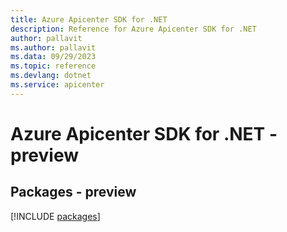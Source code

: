 ```yaml
---
title: Azure Apicenter SDK for .NET
description: Reference for Azure Apicenter SDK for .NET
author: pallavit
ms.author: pallavit
ms.data: 09/29/2023
ms.topic: reference
ms.devlang: dotnet
ms.service: apicenter
---
```

# Azure Apicenter SDK for .NET - preview
## Packages - preview
[!INCLUDE [packages](apicenter-index.md)]
